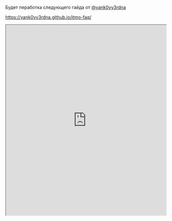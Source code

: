 Будет пеработка следующего гайда от [@yank0vy3rdna](https://github.com/yank0vy3rdna)

https://yank0vy3rdna.github.io/itmo-faq/

<iframe src="https://yank0vy3rdna.github.io/itmo-faq/" width="100%" height="600" align="center">
    Ваш браузер не поддерживает плавающие фреймы!
</iframe>
